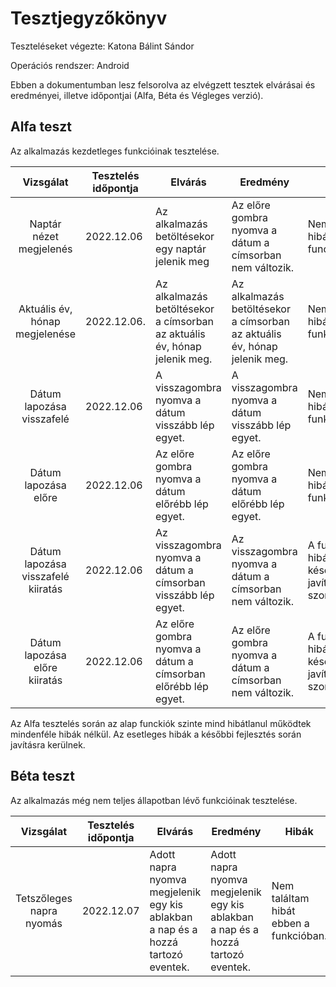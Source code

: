 # Tesztjegyzőkönyv

Teszteléseket végezte: Katona Bálint Sándor

Operációs rendszer: Android

Ebben a dokumentumban lesz felsorolva az elvégzett tesztek elvárásai és eredményei, illetve időpontjai (Alfa, Béta és Végleges verzió).

## Alfa teszt

Az alkalmazás kezdetleges funkcióinak tesztelése.

| Vizsgálat | Tesztelés időpontja | Elvárás | Eredmény | Hibák |
| :---: | --- | --- | --- | --- |
| Naptár nézet megjelenés | 2022.12.06 | Az alkalmazás betöltésekor egy naptár jelenik meg | Az előre gombra nyomva a dátum a címsorban nem változik. | Nem találtam hibát ebben a funckióban. |
| Aktuális év, hónap megjelenése | 2022.12.06. | Az alkalmazás betöltésekor a címsorban az aktuális év, hónap jelenik meg. | Az alkalmazás betöltésekor a címsorban az aktuális év, hónap jelenik meg. | Nem találtam hibát ebben a funkcióban. |
| Dátum lapozása visszafelé | 2022.12.06 | A visszagombra nyomva a dátum visszább lép egyet. | A visszagombra nyomva a dátum visszább lép egyet. | Nem találtam hibát ebben a funkcióban. |
| Dátum lapozása előre | 2022.12.06 | Az előre gombra nyomva a dátum előrébb lép egyet. | Az előre gombra nyomva a dátum előrébb lép egyet. | Nem találtam hibát ebben a funkcióban. |
| Dátum lapozása visszafelé kiiratás | 2022.12.06 | Az visszagombra nyomva a dátum a címsorban visszább lép egyet. | Az visszagombra nyomva a dátum a címsorban nem változik. | A funkció hibás, későbbiekben javításra szorul. |
| Dátum lapozása előre kiiratás | 2022.12.06 | Az előre gombra nyomva a dátum a címsorban előrébb lép egyet. | Az előre gombra nyomva a dátum a címsorban nem változik. | A funkció hibás, későbbiekben javításra szorul. |


Az Alfa tesztelés során az alap funckiók szinte mind hibátlanul működtek mindenféle hibák nélkül. Az esetleges hibák a későbbi fejlesztés során javításra kerülnek.

## Béta teszt

Az alkalmazás még nem teljes állapotban lévő funkcióinak tesztelése.

| Vizsgálat | Tesztelés időpontja | Elvárás | Eredmény | Hibák |
| :---: | --- | --- | --- | --- |
| Tetszőleges napra nyomás | 2022.12.07 | Adott napra nyomva megjelenik egy kis ablakban a nap és a hozzá tartozó eventek. | Adott napra nyomva megjelenik egy kis ablakban a nap és a hozzá tartozó eventek. | Nem találtam hibát ebben a funkcióban. |
